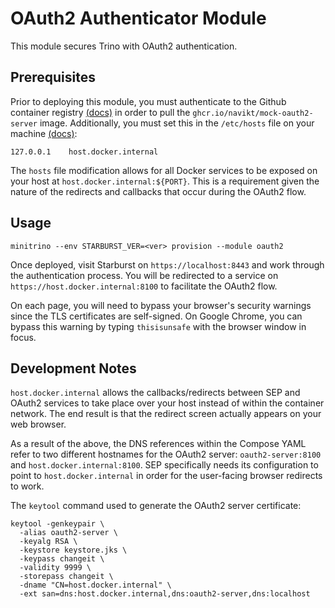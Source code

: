 # OAuth2 Authenticator Module

This module secures Trino with OAuth2 authentication.

## Prerequisites

Prior to deploying this module, you must authenticate to the Github container
registry
[(docs)](https://docs.github.com/en/packages/working-with-a-github-packages-registry/working-with-the-container-registry)
in order to pull the `ghcr.io/navikt/mock-oauth2-server` image. Additionally,
you must set this in the `/etc/hosts` file on your machine
[(docs)](https://docs.docker.com/desktop/networking/#i-want-to-connect-from-a-container-to-a-service-on-the-host):

    127.0.0.1    host.docker.internal

The `hosts` file modification allows for all Docker services to be exposed on
your host at `host.docker.internal:${PORT}`. This is a requirement given the
nature of the redirects and callbacks that occur during the OAuth2 flow.

## Usage

    minitrino --env STARBURST_VER=<ver> provision --module oauth2

Once deployed, visit Starburst on `https://localhost:8443` and work through the
authentication process. You will be redirected to a service on
`https://host.docker.internal:8100` to facilitate the OAuth2 flow.

On each page, you will need to bypass your browser's security warnings since the
TLS certificates are self-signed. On Google Chrome, you can bypass this warning
by typing `thisisunsafe` with the browser window in focus.

## Development Notes

`host.docker.internal` allows the callbacks/redirects between SEP and OAuth2
services to take place over your host instead of within the container network.
The end result is that the redirect screen actually appears on your web browser.

As a result of the above, the DNS references within the Compose YAML refer to
two different hostnames for the OAuth2 server: `oauth2-server:8100` and
`host.docker.internal:8100`. SEP specifically needs its configuration to point
to `host.docker.internal` in order for the user-facing browser redirects to
work.

The `keytool` command used to generate the OAuth2 server certificate:

    keytool -genkeypair \
      -alias oauth2-server \
      -keyalg RSA \
      -keystore keystore.jks \
      -keypass changeit \
      -validity 9999 \
      -storepass changeit \
      -dname "CN=host.docker.internal" \
      -ext san=dns:host.docker.internal,dns:oauth2-server,dns:localhost
